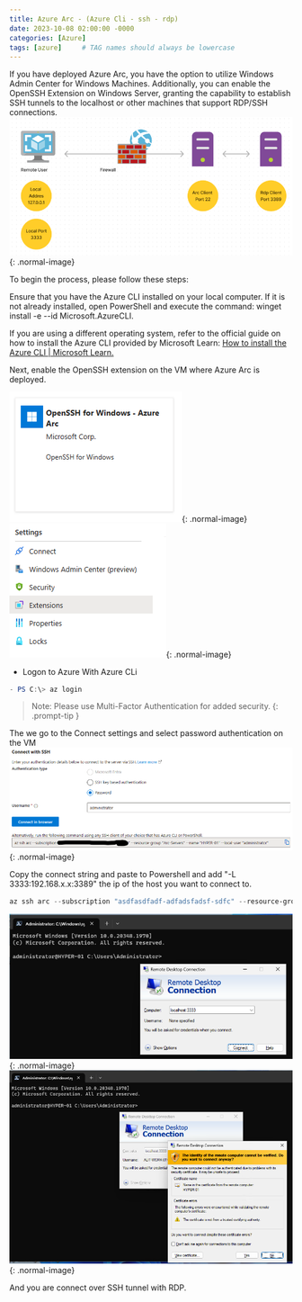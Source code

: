 ```yaml
---
title: Azure Arc - (Azure Cli - ssh - rdp)
date: 2023-10-08 02:00:00 -0000
categories: [Azure]
tags: [azure]     # TAG names should always be lowercase
---
```

If you have deployed Azure Arc, you have the option to utilize Windows Admin Center for Windows Machines. Additionally, you can enable the OpenSSH Extension on Windows Server, granting the capability to establish SSH tunnels to the localhost or other machines that support RDP/SSH connections.
![Desktop View](/assets/img/blog/SSH-Tunnel.png){: .normal-image}

To begin the process, please follow these steps:

Ensure that you have the Azure CLI installed on your local computer. If it is not already installed, open PowerShell and execute the command: winget install -e --id Microsoft.AzureCLI.

If you are using a different operating system, refer to the official guide on how to install the Azure CLI provided by Microsoft Learn: 
[How to install the Azure CLI | Microsoft Learn.](https://learn.microsoft.com/en-us/cli/azure/install-azure-cli)

Next, enable the OpenSSH extension on the VM where Azure Arc is deployed.

![Desktop View](/assets/img/blog/Enable-SSH.png){: .normal-image}
![Desktop View](/assets/img/blog/Settings-Extensions.png){: .normal-image}

- Logon to Azure With Azure CLi
```powershell
- PS C:\> az login
```
> Note: Please use Multi-Factor Authentication for added security.
{: .prompt-tip }

The we go to the Connect settings and select password authentication on the VM
![Desktop View](/assets/img/blog/Connect_string.png){: .normal-image}

Copy the connect string and paste to Powershell and add "-L 3333:192.168.x.x:3389" the ip of the host you want to connect to.
```powershell
az ssh arc --subscription "asdfasdfadf-adfadsfadsf-sdfc" --resource-group "Arc-Servers" --name "HYPER-01" --local-user "administrator" "-L 3333:192.168.81.25:3389"
```
![Desktop View](/assets/img/blog/RDP_Session1.png){: .normal-image}
![Desktop View](/assets/img/blog/RDP_Session2.png){: .normal-image}

And you are connect over SSH tunnel with RDP.
